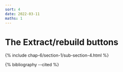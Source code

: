 ```yaml
---
sort: 4
date: 2022-03-11
maths: 1
---
```


# The Extract/rebuild buttons

{% include chap-6/section-1/sub-section-4.html %}

{% bibliography --cited %}

